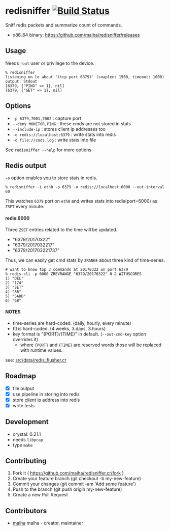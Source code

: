 # redisniffer [![Build Status](https://travis-ci.org/maiha/redisniffer.svg?branch=master)](https://travis-ci.org/maiha/redisniffer)

Sniff redis packets and summarize count of commands.

- x86_64 binary: https://github.com/maiha/redisniffer/releases

## Usage

Needs `root` user or privilege to the device.

```shell
% redisniffer
listening on lo about '(tcp port 6379)' (snaplen: 1500, timeout: 1000)
output: Stdout
[6379, {"PING" => 1}, nil]
[6379, {"GET" => 1}, nil]
```

## Options

- `-p 6379,7001,7002` : capture port
- `--deny MONITOR,PING` : these cmds are not stored in stats
- `--include-ip` : stores client ip addresses too
- `-o redis://localhost:6379` : write stats into redis
- `-o file://cmds.log` : write stats into file

See `redisniffer --help` for more options

## Redis output

`-o` option enables you to store stats in redis.

```shell
% redisniffer -i eth0 -p 6379 -o redis://localhost:6000 --out-interval 60
```

This watches `6379` port on `eth0` and writes stats into redis(port=6000) as `ZSET` every minute.

#### redis:6000

Three `ZSET` entries related to the time will be updated.

- "6379/20170322"
- "6379/2017032217"
- "6379/201703221737"

Thus, we can easily get cmd stats by `ZRANGE` about three kind of time-series.

```shell
# want to know top 3 commands at 20170322 on port 6379
% redis-cli -p 6000 ZREVRANGE "6379/20170322" 0 2 WITHSCORES
1) "DEL"
2) "174"
3) "SET"
4) "86"
5) "SADD"
6) "68"
```

#### NOTES

- time-series are hard-coded. (daily, hourly, every minute)
- ttl is hard-coded. (4.weeks, 3.days, 3.hours)
- key format is "{PORT}/{TIME}" in default. (`--out-cmd-key` option overrides it)
  - where `{PORT}` and `{TIME}` are reserved words those will be replaced with runtime values.

see: [src/data/redis_flusher.cr](src/data/redis_flusher.cr)

## Roadmap

- [x] file output
- [x] use pipeline in storing into redis
- [x] store client ip address into redis
- [x] write tests

## Development

- crystal: 0.21.1
- needs `libpcap`
- type `make`

## Contributing

1. Fork it ( https://github.com/maiha/redisniffer.cr/fork )
2. Create your feature branch (git checkout -b my-new-feature)
3. Commit your changes (git commit -am 'Add some feature')
4. Push to the branch (git push origin my-new-feature)
5. Create a new Pull Request

## Contributors

- [maiha](https://github.com/maiha) maiha - creator, maintainer
